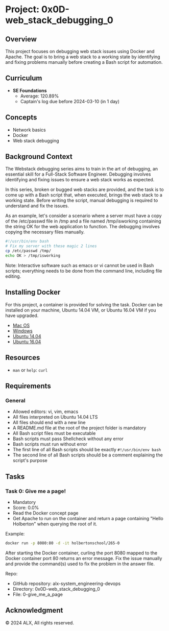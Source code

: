 # Project: 0x0D-web_stack_debugging_0

## Overview
This project focuses on debugging web stack issues using Docker and Apache. The goal is to bring a web stack to a working state by identifying and fixing problems manually before creating a Bash script for automation.

## Curriculum
- **SE Foundations**
  - Average: 120.89%
  - Captain's log due before 2024-03-10 (in 1 day)

## Concepts
- Network basics
- Docker
- Web stack debugging

## Background Context
The Webstack debugging series aims to train in the art of debugging, an essential skill for a Full-Stack Software Engineer. Debugging involves identifying and fixing issues to ensure a web stack works as expected.

In this series, broken or bugged web stacks are provided, and the task is to come up with a Bash script that, when executed, brings the web stack to a working state. Before writing the script, manual debugging is required to understand and fix the issues.

As an example, let's consider a scenario where a server must have a copy of the /etc/passwd file in /tmp and a file named /tmp/isworking containing the string OK for the web application to function. The debugging involves copying the necessary files manually.

```bash
#!/usr/bin/env bash
# Fix my server with these magic 2 lines
cp /etc/passwd /tmp/
echo OK > /tmp/isworking
```

Note: Interactive software such as emacs or vi cannot be used in Bash scripts; everything needs to be done from the command line, including file editing.

## Installing Docker
For this project, a container is provided for solving the task. Docker can be installed on your machine, Ubuntu 14.04 VM, or Ubuntu 16.04 VM if you have upgraded.

- [Mac OS](https://docs.docker.com/desktop/install/mac/)
- [Windows](https://docs.docker.com/desktop/install/windows/)
- [Ubuntu 14.04](https://docs.docker.com/install/linux/docker-ce/ubuntu-legacy/)
- [Ubuntu 16.04](https://docs.docker.com/install/linux/docker-ce/ubuntu/)

## Resources
- `man` or `help`: `curl`

## Requirements
### General
- Allowed editors: vi, vim, emacs
- All files interpreted on Ubuntu 14.04 LTS
- All files should end with a new line
- A README.md file at the root of the project folder is mandatory
- All Bash script files must be executable
- Bash scripts must pass Shellcheck without any error
- Bash scripts must run without error
- The first line of all Bash scripts should be exactly `#!/usr/bin/env bash`
- The second line of all Bash scripts should be a comment explaining the script's purpose

## Tasks
### Task 0: Give me a page!
- Mandatory
- Score: 0.0%
- Read the Docker concept page
- Get Apache to run on the container and return a page containing "Hello Holberton" when querying the root of it.

Example:
```bash
docker run -p 8080:80 -d -it holbertonschool/265-0
```
After starting the Docker container, curling the port 8080 mapped to the Docker container port 80 returns an error message. Fix the issue manually and provide the command(s) used to fix the problem in the answer file.

Repo:
- GitHub repository: alx-system_engineering-devops
- Directory: 0x0D-web_stack_debugging_0
- File: 0-give_me_a_page

## Acknowledgment
© 2024 ALX, All rights reserved.
